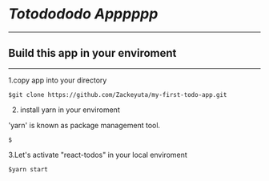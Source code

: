 # _Totodododo Apppppp_
***
## Build this app in your enviroment
***
1.copy app into your directory

    $git clone https://github.com/Zackeyuta/my-first-todo-app.git

2. install yarn in your enviroment

'yarn' is known as package management tool.

    $

3.Let's activate "react-todos" in your local enviroment

    $yarn start
